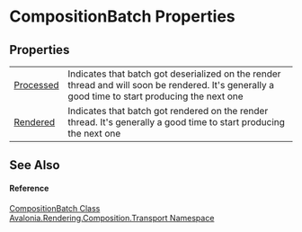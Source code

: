 # CompositionBatch Properties




## Properties
<table>
<tr>
<td><a href="P_Avalonia_Rendering_Composition_Transport_CompositionBatch_Processed">Processed</a></td>
<td>Indicates that batch got deserialized on the render thread and will soon be rendered. It's generally a good time to start producing the next one</td>
</tr>
<tr>
<td><a href="P_Avalonia_Rendering_Composition_Transport_CompositionBatch_Rendered">Rendered</a></td>
<td>Indicates that batch got rendered on the render thread. It's generally a good time to start producing the next one</td>
</tr>
</table>

## See Also


#### Reference
<a href="T_Avalonia_Rendering_Composition_Transport_CompositionBatch">CompositionBatch Class</a>  
<a href="N_Avalonia_Rendering_Composition_Transport">Avalonia.Rendering.Composition.Transport Namespace</a>  

